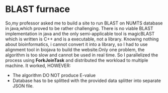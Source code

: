 # BLAST furnace
So,my professor asked me to build a site to run BLAST on NUMTS database in java,which proved to be rather challenging.
There is no viable BLAST implementation in java and the only semi-applicable tool is magicBLAST which is written is C++ and is a executable, not a library. Knowing nothing about bioinformatics, i cannot convert it into a library, so I had to use alignment tool in biojava to build the website.Only one problem, the algorithm is too slow and cannot be used in real time. So I parallelized the process using **ForkJoinTask** and distributed the workload to multiple machine. It worked, HOWEVER:

 - The algorithm DO NOT produce E-value
 - Database has to be splitted with the provided data splitter  into separate JSON file.
 
 
